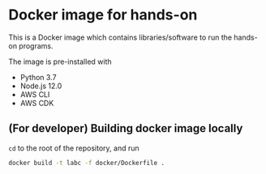 # Docker image for hands-on

This is a Docker image which contains libraries/software to run the hands-on programs.

The image is pre-installed with

- Python 3.7
- Node.js 12.0
- AWS CLI
- AWS CDK

## (For developer) Building docker image locally

`cd` to the root of the repository, and run

```bash
docker build -t labc -f docker/Dockerfile .
```
